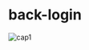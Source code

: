 # back-login

![cap1](https://user-images.githubusercontent.com/31079041/234436067-c4bc7b6a-62a8-4a45-914c-9444f17cd298.jpeg)





